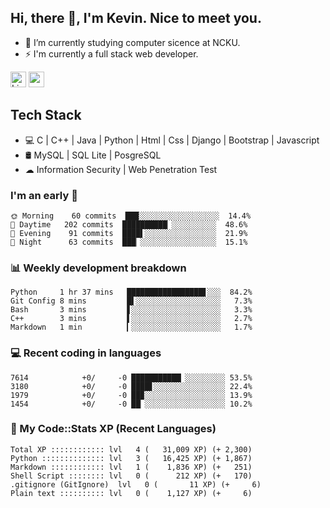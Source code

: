 ## Hi, there 👋, I'm Kevin. Nice to meet you.

- 🌱 I’m currently studying computer sicence at NCKU.
- ⚡ I'm currently a full stack web developer.

<a href="https://www.linkedin.com/in/kevin12686/"><img alt="LinkedIn" src="https://img.shields.io/badge/linkedin%20-%230077B5.svg?&style=for-the-badge&logo=linkedin&logoColor=white" height=25></a>
<a href="https://www.instagram.com/kevin12686/"><img src="https://img.shields.io/badge/instagram-3f729b?&style=for-the-badge&logo=instagram&logoColor=white" height=25></a>

## Tech Stack

* 💻 C | C++ | Java | Python | Html | Css | Django | Bootstrap | Javascript
* 🛢️ MySQL | SQL Lite | PosgreSQL
* ☁ Information Security | Web Penetration Test

### I'm an early 🐤

<!-- early_bird start -->

```text
🌞 Morning    60 commits  ███░░░░░░░░░░░░░░░░░░  14.4%
🌆 Daytime   202 commits  ██████████▏░░░░░░░░░░  48.6%
🌃 Evening    91 commits  ████▌░░░░░░░░░░░░░░░░  21.9%
🌙 Night      63 commits  ███▏░░░░░░░░░░░░░░░░░  15.1%
```

<!-- early_bird end -->

### 📊 Weekly development breakdown

<!-- code_time start -->

```text
Python     1 hr 37 mins   █████████████████▋░░░  84.2%
Git Config 8 mins         █▌░░░░░░░░░░░░░░░░░░░   7.3%
Bash       3 mins         ▋░░░░░░░░░░░░░░░░░░░░   3.3%
C++        3 mins         ▌░░░░░░░░░░░░░░░░░░░░   2.7%
Markdown   1 min          ▎░░░░░░░░░░░░░░░░░░░░   1.7%
```

<!-- code_time end -->

### 💻 Recent coding in languages

<!-- code_diff start -->

```text
7614            +0/     -0 ███████████▏░░░░░░░░░ 53.5%
3180            +0/     -0 ████▋░░░░░░░░░░░░░░░░ 22.4%
1979            +0/     -0 ██▉░░░░░░░░░░░░░░░░░░ 13.9%
1454            +0/     -0 ██▏░░░░░░░░░░░░░░░░░░ 10.2%
```

<!-- code_diff end -->

### 🧰 My Code::Stats XP (Recent Languages)

<!-- codestats start -->

```text
Total XP :::::::::::: lvl   4 (   31,009 XP) (+ 2,300)
Python :::::::::::::: lvl   3 (   16,425 XP) (+ 1,867)
Markdown :::::::::::: lvl   1 (    1,836 XP) (+   251)
Shell Script :::::::: lvl   0 (      212 XP) (+   170)
.gitignore (GitIgnore)  lvl   0 (       11 XP) (+     6)
Plain text :::::::::: lvl   0 (    1,127 XP) (+     6)
```

<!-- codestats end -->
